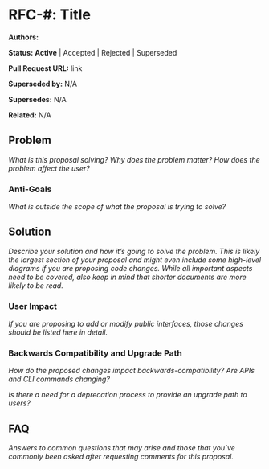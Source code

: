 # RFC-#: Title

**Authors:**

**Status:** **Active** | Accepted | Rejected | Superseded

**Pull Request URL:** link

**Superseded by:** N/A

**Supersedes:** N/A

**Related:** N/A


## Problem
*What is this proposal solving? Why does the problem matter? How does the problem affect the user?*

### Anti-Goals
*What is outside the scope of what the proposal is trying to solve?*

## Solution
*Describe your solution and how it’s going to solve the problem. This is likely the largest section of your proposal and might even include some high-level diagrams if you are proposing code changes. While all important aspects need to be covered, also keep in mind that shorter documents are more likely to be read.*

### User Impact
*If you are proposing to add or modify public interfaces, those changes should be listed here in detail.*

### Backwards Compatibility and Upgrade Path
*How do the proposed changes impact backwards-compatibility? Are APIs and CLI commands changing?*

*Is there a need for a deprecation process to provide an upgrade path to users?*

## FAQ
*Answers to common questions that may arise and those that you’ve commonly been asked after requesting comments for this proposal.*

